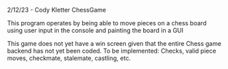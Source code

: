 2/12/23 - Cody Kletter ChessGame

This program operates by being able to move pieces
on a chess board using user input in the console and painting the board in a GUI

This game does not yet have a win screen given that the entire Chess game backend has not yet been coded.
To be implemented:
Checks, valid piece moves, checkmate, stalemate, castling, etc.